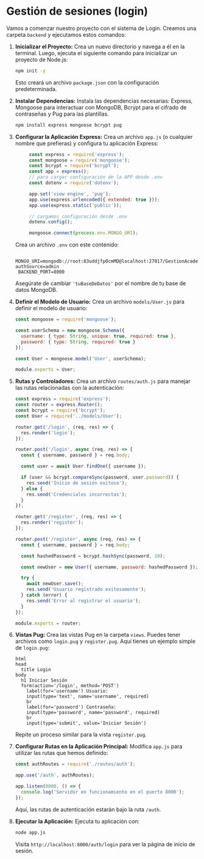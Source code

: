 # Gestión de sesiones (login)

Vamos a comenzar nuestro proyecto con el sistema de Login. Creamos una carpeta `backend` y ejecutamos estos comandos: 

1. **Inicializar el Proyecto:**
   Crea un nuevo directorio y navega a él en la terminal. Luego, ejecuta el siguiente comando para inicializar un proyecto de Node.js:

   ```bash
   npm init -y
   ```

   Esto creará un archivo `package.json` con la configuración predeterminada.

2. **Instalar Dependencias:**
   Instala las dependencias necesarias: Express, Mongoose para interactuar con MongoDB, Bcrypt para el cifrado de contraseñas y Pug para las plantillas.

   ```bash
   npm install express mongoose bcrypt pug
   ```

3. **Configurar la Aplicación Express:**
   Crea un archivo `app.js` (o cualquier nombre que prefieras) y configura tu aplicación Express:

   ```javascript
        const express = require('express');
        const mongoose = require('mongoose');
        const bcrypt = require('bcrypt');
        const app = express();
        // para cargar configuración de la APP desde .env
        const dotenv = require('dotenv');

        app.set('view engine', 'pug');
        app.use(express.urlencoded({ extended: true }));
        app.use(express.static('public'));

        // cargamos configuración desde .env
        dotenv.config();

        mongoose.connect(process.env.MONGO_URI);
   ```

   Crea un archivo `.env` con este contenido:

   ```environment
    MONGO_URI=mongodb://root:83uddjfp0cmMD@localhost:27017/GestionAcademica?authSource=admin
    BACKEND_PORT=8000
   ```

   Asegúrate de cambiar `'tuBaseDeDatos'` por el nombre de tu base de datos MongoDB.

4. **Definir el Modelo de Usuario:**
   Crea un archivo `models/User.js` para definir el modelo de usuario:

   ```javascript
   const mongoose = require('mongoose');

   const userSchema = new mongoose.Schema({
     username: { type: String, unique: true, required: true },
     password: { type: String, required: true }
   });

   const User = mongoose.model('User', userSchema);

   module.exports = User;
   ```

5. **Rutas y Controladores:**
   Crea un archivo `routes/auth.js` para manejar las rutas relacionadas con la autenticación:

   ```javascript
   const express = require('express');
   const router = express.Router();
   const bcrypt = require('bcrypt');
   const User = require('../models/User');

   router.get('/login', (req, res) => {
     res.render('login');
   });

   router.post('/login', async (req, res) => {
     const { username, password } = req.body;

     const user = await User.findOne({ username });

     if (user && bcrypt.compareSync(password, user.password)) {
       res.send('Inicio de sesión exitoso');
     } else {
       res.send('Credenciales incorrectas');
     }
   });

   router.get('/register', (req, res) => {
     res.render('register');
   });

   router.post('/register', async (req, res) => {
     const { username, password } = req.body;

     const hashedPassword = bcrypt.hashSync(password, 10);

     const newUser = new User({ username, password: hashedPassword });

     try {
       await newUser.save();
       res.send('Usuario registrado exitosamente');
     } catch (error) {
       res.send('Error al registrar el usuario');
     }
   });

   module.exports = router;
   ```

6. **Vistas Pug:**
   Crea las vistas Pug en la carpeta `views`. Puedes tener archivos como `login.pug` y `register.pug`. Aquí tienes un ejemplo simple de `login.pug`:

   ```pug
   html
   head
     title Login
   body
     h1 Iniciar Sesión
     form(action='/login', method='POST')
       label(for='username') Usuario:
       input(type='text', name='username', required)
       br
       label(for='password') Contraseña:
       input(type='password', name='password', required)
       br
       input(type='submit', value='Iniciar Sesión')
   ```

   Repite un proceso similar para la vista `register.pug`.

7. **Configurar Rutas en la Aplicación Principal:**
   Modifica `app.js` para utilizar las rutas que hemos definido:

   ```javascript
   const authRoutes = require('./routes/auth');

   app.use('/auth', authRoutes);

   app.listen(8000, () => {
     console.log('Servidor en funcionamiento en el puerto 8000');
   });
   ```

   Aquí, las rutas de autenticación estarán bajo la ruta `/auth`.

8. **Ejecutar la Aplicación:**
   Ejecuta tu aplicación con:

   ```bash
   node app.js
   ```

   Visita `http://localhost:8000/auth/login` para ver la página de inicio de sesión.

